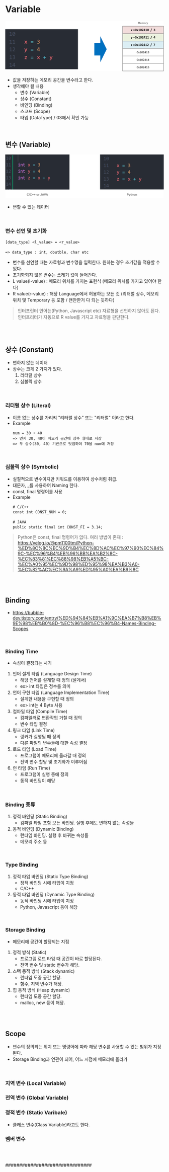 # Variable
![Varialbe](img/Variable.png)
* 값을 저장하는 메모리 공간을 변수라고 한다.
* 생각해야 될 내용
    * 변수 (Variable)
    * 상수 (Constant)
    * 바인딩 (Binding)
    * 스코프 (Scope)
    * 타입 (DataType) / 03에서 확인 가능
</br>




## 변수 (Variable)
![Python_Varialbe](img/Python_Variable.png)
* 변할 수 있는 데이터
</br>

### 변수 선언 및 초기화
``` 
[data_type] <l_value> = <r_value>

=> data_type : int, doutble, char etc
```
* 변수를 선언할 때는 자료형과 변수명을 입력한다. 원하는 경우 초기값을 적용할 수 있다.
* 초기화되지 않은 변수는 쓰레기 값이 들어간다.
* L value(l-value) : 메모리 위치를 가지는 표현식 (메모리 위치를 가지고 있어야 한다)
* R value(r-value) : 해당 Language에서 허용하는 모든 것 (리터럴 상수, 메모리 위치 및 Temporary 등 포함 / 왠만한거 다 되는 듯하다)
> 인터프린터 언어는(Python, Javascript etc) 자료형을 선언하지 않아도 된다. 인터프리터가 자동으로 R value를 가지고 자료형을 판단한다.

</br>
</br>


## 상수 (Constant)
* 변하지 않는 데이터
* 상수는 크게 2 가지가 있다.
    1) 리터럴 상수
    2) 심볼릭 상수
</br>

### 리터럴 상수 (Literal)
* 이름 없는 상수를 가리켜 "리터럴 상수" 또는 "리터럴" 이라고 한다.
* Example
    ```
    num = 30 + 40
    => 먼저 30, 40이 메모리 공간에 상수 형태로 저장
    => 두 상수(30, 40) 기반으로 덧셈하여 70을 num에 저장
    ```
</br>

### 심볼릭 상수 (Symbolic)
* 실질적으로 변수이지만 키워드를 이용하여 상수처럼 취급.
* 대문자, _를 사용하여 Naming 한다.
* const, final 명령어를 사용
* Example
    ```
    # C/C++
    const int CONST_NUM = 0;

    # JAVA
    public static final int CONST_FI = 3.14;
    ```
> Python은 const, final 명령어가 없다. 여러 방법이 존재 : https://velog.io/@pm1100tm/Python-%ED%8C%8C%EC%9D%B4%EC%8D%AC%EC%97%90%EC%84%9C-%EC%96%B4%EB%96%BB%EA%B2%8C-%EC%83%81%EC%88%98%EB%A5%BC-%EC%A0%95%EC%9D%98%ED%95%98%EA%B3%A0-%EC%82%AC%EC%9A%A9%ED%95%A0%EA%B9%8C

</br>
</br>



## Binding
* https://bubble-dev.tistory.com/entry/%ED%94%84%EB%A1%9C%EA%B7%B8%EB%9E%98%EB%B0%8D-%EC%96%B8%EC%96%B4-Names-Binding-Scopes
</br>

### Binding Time
* 속성이 결정되는 시기
1. 언어 설계 타임 (Language Design Time)
    * 해당 언어를 설계할 때 정의 (설계서)
    * ex> int 타입은 정수를 의미
2. 언어 구현 타임 (Language Implementation Time)
    * 설계한 내용을 구현할 때 정의
    * ex> int는 4 Byte 사용
3. 컴파일 타임 (Compile Time)
    * 컴파일러로 변환작업 거칠 때 정의
    * 변수 타입 결정
4. 링크 타임 (Link Time)
    * 링커가 실행될 때 정의
    * 다른 파일의 변수들에 대한 속성 결정
5. 로드 타임 (Load Time)
    * 프로그램이 메모리에 올라갈 때 정의
    * 전역 변수 할당 및 초기화가 이루어짐
6. 런 타임 (Run Time)
    * 프로그램이 실행 중에 정의
    * 동적 바인딩이 해당
</br>

### Binding 종류
1. 정적 바인딩 (Static Binding)
    * 컴파일 타임 포함 모든 바인딩. 실행 후에도 변하지 않는 속성들
2. 동적 바인딩 (Dynamic Binding)
    * 런타임 바인딩. 실행 후 바뀌는 속성들
    * 메모리 주소 등
</br>

### Type Binding
1. 정적 타입 바인딩 (Static Type Binding)
    * 정적 바인딩 시에 타입이 지정
    * C/C++
2. 동적 타입 바인딩 (Dynamic Type Binding)
    * 동적 바인딩 시에 타입이 지정
    * Python, Javascript 등이 해당
</br>

### Storage Binding
* 메모리에 공간이 할당되는 지점
1. 정적 방식 (Static)
    * 프로그램 로드 타임 때 공간이 바로 할당된다.
    * 전역 변수 및 static 변수가 해당.
2. 스택 동적 방식 (Stack dynamic)
    * 런타임 도중 공간 할당.
    * 함수, 지역 변수가 해당.
3. 힙 동적 방식 (Heap dynamic)
    * 런타임 도중 공간 할당.
    * malloc, new 등이 해당.
</br>
</br>

## Scope
* 변수의 정의되는 위치 또는 명령어에 따라 해당 변수를 사용할 수 있는 범위가 지정된다.
* Storage Binding과 연관이 되어, 어느 시점에 메모리에 올라가
</br>

### 지역 변수 (Local Variable)

### 전역 변수 (Global Variable)


### 정적 변수 (Static Varibale)
* 클래스 변수(Class Variable)라고도 한다.



### 멤버 변수 


</br>
</br>




###############################



</br>
</br>
